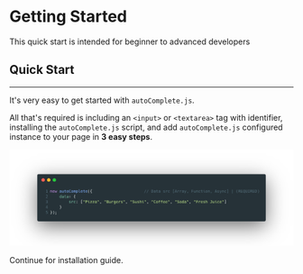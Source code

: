 # Getting Started <!-- {docsify-ignore} -->

This quick start is intended for beginner to advanced developers

## Quick Start <!-- {docsify-ignore} -->

***

It's very easy to get started with `autoComplete.js`.

All that's required is including an `<input>` or `<textarea>` tag with identifier, installing the `autoComplete.js` script, and add `autoComplete.js` configured instance to your page in **3 easy steps**.

![autoComplete.js Code Example](./img/autoComplete.init.png "autoComplete.js Code Example")

Continue for installation guide.